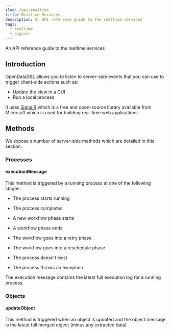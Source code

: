 ```yaml
---
slug: /api/realtime
title: Realtime Services
description: An API reference guide to the realtime services
tags:
  - realtime
  - signalr
---
```


An API reference guide to the realtime services

## Introduction

OpenDataDSL allows you to listen to server-side events that you can use to trigger client-side actions such as:

*   Update the view in a GUI
*   Run a local process
    
It uses [SignalR](https://dotnet.microsoft.com/apps/aspnet/signalr) which is a free and open-source library available from Microsoft which is used for building real-time web applications.

## Methods

We expose a number of server-side methods which are detailed in this section.

### Processes

#### executionMessage

This method is triggered by a running process at one of the following stages:

*   The process starts running
    
*   The process completes
    
*   A new workflow phase starts
    
*   A workflow phase ends
    
*   The workflow goes into a retry phase
    
*   The workflow goes into a reschedule phase
    
*   The process doesn’t exist
    
*   The process throws an exception
    

The execution message contains the latest full execution log for a running process.

### Objects

#### updateObject

This method is triggered when an object is updated and the object message is the latest full merged object (minus any extracted data)


